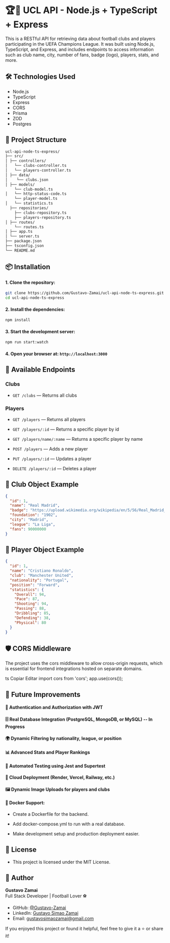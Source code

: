 # 🏆🏅 UCL API - Node.js + TypeScript + Express

This is a RESTful API for retrieving data about football clubs and players participating in the UEFA Champions League. It was built using Node.js, TypeScript, and Express, and includes endpoints to access information such as club name, city, number of fans, badge (logo), players, stats, and more.

## 🛠 Technologies Used

- Node.js
- TypeScript
- Express
- CORS
- Prisma
- ZOD
- Postgres

## 📁 Project Structure
```bash
ucl-api-node-ts-express/
├── src/
│ ├── controllers/
│   └── clubs-controller.ts
│   └── players-controller.ts
│ ├── data/
│    └── clubs.json
│ ├── models/
    └── club-model.ts
│   └── http-status-code.ts
    └── player-model.ts
│   └── statistics.ts
  ├── repositories/
    ├── clubs-repository.ts
    ├── players-repository.ts
│ ├── routes/
    └── routes.ts
│ ├── app.ts
│ └── server.ts
├── package.json
├── tsconfig.json
└── README.md
```

## 📦 Installation

#### 1. Clone the repository:
```bash
git clone https://github.com/Gustavo-Zamai/ucl-api-node-ts-express.git
cd ucl-api-node-ts-express
```
#### 2. Install the dependencies:
```bash
npm install
```

#### 3. Start the development server:
```bash
npm run start:watch
```

#### 4. Open your browser at: `http://localhost:3000`

## 🔁 Available Endpoints
### Clubs
- `GET /clubs` — Returns all clubs

### Players
- `GET /players` — Returns all players

- `GET /players/:id` — Returns a specific player by id

- `GET /players/name/:name` — Returns a specific player by name

- `POST /players` — Adds a new player

- `PUT /players/:id` — Updates a player

- `DELETE /players/:id` — Deletes a player

## 📌 Club Object Example
```json
{
  "id": 1,
  "name": "Real Madrid",
  "badge": "https://upload.wikimedia.org/wikipedia/en/5/56/Real_Madrid_CF.svg",
  "foundation": "1902",
  "city": "Madrid",
  "league": "La Liga",
  "fans": 90000000
}
```
## 📌 Player Object Example
```json
{
  "id": 1,
  "name": "Cristiano Ronaldo",
  "club": "Manchester United",
  "nationality": "Portugal",
  "position": "Forward",
  "statistics": {
    "Overall": 94,
    "Pace": 87,
    "Shooting": 94,
    "Passing": 88,
    "Dribbling": 85,
    "Defending": 38,
    "Physical": 80
  }
}
```
## 🛡 CORS Middleware
The project uses the cors middleware to allow cross-origin requests, which is essential for frontend integrations hosted on separate domains.

ts
Copiar
Editar
import cors from 'cors';
app.use(cors());


## 🔮 Future Improvements
#### 🔐 Authentication and Authorization with JWT

#### 🗄 Real Database Integration (PostgreSQL, MongoDB, or MySQL) -- In Progress

#### 🌍 Dynamic Filtering by nationality, league, or position

#### 📊 Advanced Stats and Player Rankings

#### 🧪 Automated Testing using Jest and Supertest

#### 📱 Cloud Deployment (Render, Vercel, Railway, etc.)

#### 🖼 Dynamic Image Uploads for players and clubs

#### 🐳 Docker Support:

- Create a Dockerfile for the backend.

- Add docker-compose.yml to run with a real database.

- Make development setup and production deployment easier.

## 📄 License
- This project is licensed under the MIT License.


## 👤 Author

**Gustavo Zamai**  
Full Stack Developer | Football Lover ⚽

- GitHub: [@Gustavo-Zamai](https://github.com/Gustavo-Zamai)  
- LinkedIn: [Gustavo Simao Zamai](https://www.linkedin.com/in/gustavo-sim%C3%A3o-zamai-664a5521a/)  
- Email: [gustavosimaozamai@gmail.com](gustavosimaozamai@gmail.com)

If you enjoyed this project or found it helpful, feel free to give it a ⭐️ or share it!
